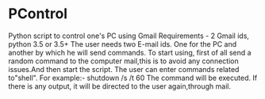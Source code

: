 # PControl
Python script to control one's PC using Gmail
Requirements -
2 Gmail ids, python 3.5 or 3.5+
The user needs two E-mail ids. One for the PC and another by which he will send commands.
To start using, first of all send a random command to the computer mail,this is to avoid any connection issues.And then start the script.
The user can enter commands related to"shell".
For example:-
shutdown /s /t 60
The command will be executed.
If there is any output, it will be directed to the user again,through mail.
